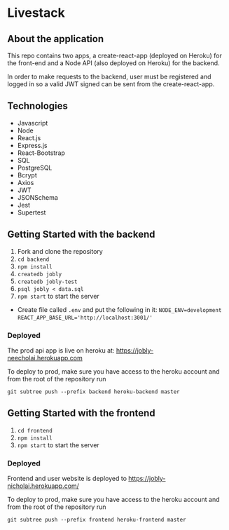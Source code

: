 # Livestack 

## About the application

This repo contains two apps, a create-react-app (deployed on Heroku) for the front-end and a Node API (also deployed on Heroku) for the backend. 

In order to make requests to the backend, user must be registered and logged in so a valid JWT signed can be sent from the create-react-app. 

## Technologies

- Javascript
- Node
- React.js
- Express.js
- React-Bootstrap
- SQL
- PostgreSQL
- Bcrypt
- Axios
- JWT
- JSONSchema
- Jest
- Supertest

## Getting Started with the backend

1. Fork and clone the repository
2. `cd backend`
2. `npm install`
3. `createdb jobly`
4. `createdb jobly-test`
5. `psql jobly < data.sql`
6. `npm start` to start the server

- Create file called `.env` and put the following in it:
`NODE_ENV=development`
`REACT_APP_BASE_URL='http://localhost:3001/'`

### Deployed 

The prod api app is live on heroku at: 
https://jobly-neecholai.herokuapp.com

To deploy to prod, make sure you have access to the heroku account and from the root of the repository run 

`git subtree push --prefix backend heroku-backend master`

## Getting Started with the frontend

1. `cd frontend`
2. `npm install`
3. `npm start` to start the server

### Deployed

Frontend and user website is deployed to https://jobly-nicholai.herokuapp.com/ 

To deploy to prod, make sure you have access to the heroku account and from the root of the repository run 

`git subtree push --prefix frontend heroku-frontend master`
